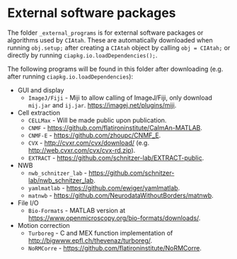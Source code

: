 # External software packages

The folder `_external_programs` is for external software packages or algorithms used by `CIAtah`. These are automatically downloaded when running `obj.setup;` after creating a `CIAtah` object by calling `obj = CIAtah;` or directly by running `ciapkg.io.loadDependencies();`.

The following programs will be found in this folder after downloading (e.g. after running  `ciapkg.io.loadDependencies`):
- GUI and display
	- `ImageJ/Fiji` - Miji to allow calling of ImageJ/Fiji, only download `mij.jar` and `ij.jar`. https://imagej.net/plugins/miji.
- Cell extraction
	- `CELLMax` - Will be made public upon publication.
	- `CNMF` - https://github.com/flatironinstitute/CaImAn-MATLAB.
	- `CNMF-E` - https://github.com/zhoupc/CNMF_E.
	- `CVX` - http://cvxr.com/cvx/download/ (e.g. http://web.cvxr.com/cvx/cvx-rd.zip).
	- `EXTRACT` - https://github.com/schnitzer-lab/EXTRACT-public.
- NWB
    - `nwb_schnitzer_lab` - https://github.com/schnitzer-lab/nwb_schnitzer_lab.
    - `yamlmatlab` - https://github.com/ewiger/yamlmatlab.
    - `matnwb` - https://github.com/NeurodataWithoutBorders/matnwb.
- File I/O
	- `Bio-Formats` - MATLAB version at https://www.openmicroscopy.org/bio-formats/downloads/.
- Motion correction
	- `Turboreg` - C and MEX function implementation of http://bigwww.epfl.ch/thevenaz/turboreg/.
	- `NoRMCorre` - https://github.com/flatironinstitute/NoRMCorre.